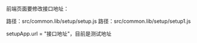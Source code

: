 前端页面要修改接口地址：

路径：src/common.lib/setup/setup.js
路径：src/common.lib/setup/setup1.js

setupApp.url = "接口地址"，目前是测试地址